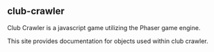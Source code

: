 ## club-crawler

Club Crawler is a javascript game utilizing the Phaser game engine.

This site provides documentation for objects used within club crawler.
